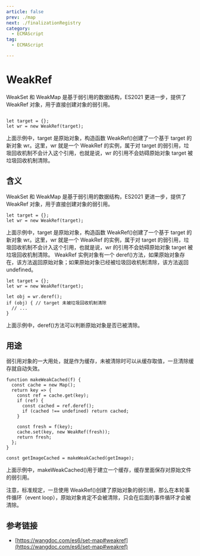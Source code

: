 ```yaml
---
article: false
prev: ./map
next: ./finalizationRegistry
category:
  - ECMAScript
tag:
  - ECMAScript

---
```


# WeakRef

WeakSet 和 WeakMap 是基于弱引用的数据结构，ES2021 更进一步，提供了 WeakRef 对象，用于直接创建对象的弱引用。

```js:no-line-numbers

let target = {};
let wr = new WeakRef(target);

```

上面示例中，target 是原始对象，构造函数 WeakRef()创建了一个基于 target 的新对象 wr。这里，wr 就是一个 WeakRef 的实例，属于对 target 的弱引用，垃圾回收机制不会计入这个引用，也就是说，wr 的引用不会妨碍原始对象 target 被垃圾回收机制清除。

<!-- more -->

## 含义

WeakSet 和 WeakMap 是基于弱引用的数据结构，ES2021 更进一步，提供了 WeakRef 对象，用于直接创建对象的弱引用。

```js:no-line-numbers
let target = {};
let wr = new WeakRef(target);
```

上面示例中，target 是原始对象，构造函数 WeakRef()创建了一个基于 target 的新对象 wr。这里，wr 就是一个 WeakRef 的实例，属于对 target 的弱引用，垃圾回收机制不会计入这个引用，也就是说，wr 的引用不会妨碍原始对象 target 被垃圾回收机制清除。
WeakRef 实例对象有一个 deref()方法，如果原始对象存在，该方法返回原始对象；如果原始对象已经被垃圾回收机制清除，该方法返回 undefined。

```js:no-line-numbers
let target = {};
let wr = new WeakRef(target);

let obj = wr.deref();
if (obj) { // target 未被垃圾回收机制清除
  // ...
}
```

上面示例中，deref()方法可以判断原始对象是否已被清除。

## 用途

弱引用对象的一大用处，就是作为缓存，未被清除时可以从缓存取值，一旦清除缓存就自动失效。

```js:no-line-numbers
function makeWeakCached(f) {
  const cache = new Map();
  return key => {
    const ref = cache.get(key);
    if (ref) {
      const cached = ref.deref();
      if (cached !== undefined) return cached;
    }

    const fresh = f(key);
    cache.set(key, new WeakRef(fresh));
    return fresh;
  };
}

const getImageCached = makeWeakCached(getImage);
```

上面示例中，makeWeakCached()用于建立一个缓存，缓存里面保存对原始文件的弱引用。

注意，标准规定，一旦使用 WeakRef()创建了原始对象的弱引用，那么在本轮事件循环（event loop），原始对象肯定不会被清除，只会在后面的事件循环才会被清除。

## 参考链接

- [https://wangdoc.com/es6/set-map#weakref](https://wangdoc.com/es6/set-map#weakref)
